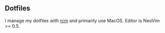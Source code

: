 ## Dotfiles

I manage my dotfiles with [rcm](https://github.com/thoughtbot/rcm) and primarily use MacOS.
Editor is NeoVim >= 0.5.
